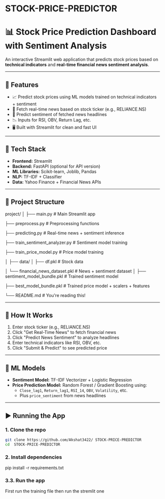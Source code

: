 # STOCK-PRICE-PREDICTOR
# 📊 Stock Price Prediction Dashboard with Sentiment Analysis

An interactive Streamlit web application that predicts stock prices based on **technical indicators** and **real-time financial news sentiment analysis**.

---

## 🚀 Features

- 📈 Predict stock prices using ML models trained on technical indicators + sentiment
- 📰 Fetch real-time news based on stock ticker (e.g., RELIANCE.NS)
- 💬 Predict sentiment of fetched news headlines
- 📉 Inputs for RSI, OBV, Return Lag, etc.
- 🖥️ Built with Streamlit for clean and fast UI

---

## 🧰 Tech Stack

- **Frontend:** Streamlit
- **Backend:** FastAPI (optional for API version)
- **ML Libraries:** Scikit-learn, Joblib, Pandas
- **NLP:** TF-IDF + Classifier
- **Data:** Yahoo Finance + Financial News APIs

---

## 📁 Project Structure
project/
│
├── main.py # Main Streamlit app

├── preprocess.py # Preprocessing functions

├── predicting.py # Real-time news + sentiment inference

├── train_sentiment_analyzer.py # Sentiment model training

├── train_price_model.py # Price model training

│
├── data/
│ ├── df.pkl # Stock data

│ └── financial_news_dataset.pkl # News + sentiment dataset
│
├── sentiment_model_bundle.pkl # Trained sentiment model 

├── best_model_bundle.pkl # Trained price model + scalers + features

└── README.md # You're reading this!


---

## 📝 How It Works

1. Enter stock ticker (e.g., RELIANCE.NS)
2. Click "Get Real-Time News" to fetch financial news
3. Click "Predict News Sentiment" to analyze headlines
4. Enter technical indicators like RSI, OBV, etc.
5. Click "Submit & Predict" to see predicted price

---

## 🧠 ML Models

- **Sentiment Model:** TF-IDF Vectorizer + Logistic Regression
- **Price Prediction Model:** Random Forest / Gradient Boosting using:
  - `Close_lag1`, `Return_lag1`, `RSI_14`, `OBV`, `Volatility`, etc.
  - Plus `price_sentiment` from news headlines

---

## ▶️ Running the App

### 1. Clone the repo
```bash
git clone https://github.com/Akshat3422/ STOCK-PRICE-PREDICTOR
cd  STOCK-PRICE-PREDICTOR
```

### 2. Install dependencies
pip install -r requirements.txt

### 3.3. Run the app
First run the training file then run the stremlit one 

